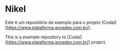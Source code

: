 # Nikel

Este é um repositório de exemplo para o projeto [Codaí] (https://www.plataforma.growdev.com.br/).

This is a example repository to [Codaí] (https://www.plataforma.growdev.com.br/) project.
